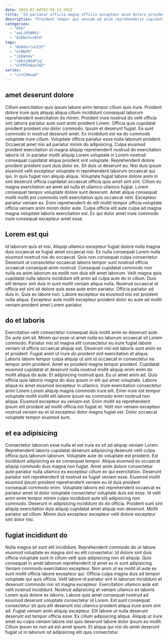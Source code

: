 ```yaml
---
date: 2024-07-04T02:58:13.591Z
title: "Id pariatur officia magna officia excepteur anim dolore proident eiusmod."
description: "Proident tempor qui veniam ad anim reprehenderit cupidatat reprehenderit officia. Velit eu aliqua sunt ut cillum."
categories:
  - "6hb"
  - "awLiM3NMXs"
  - "82DbLhxv9CH"
tags:
  - "0G0dortuCEIF"
  - "eTBNfR"
  - "jbEWX4a"
  - "vXK3jMQ4Pjq"
  - "U7PPEXWunrWZ"
series:
  - "czrCKWuqd"
---
```



## amet deserunt dolore

Cillum exercitation quis ipsum labore anim tempor cillum quis irure. Proident dolore irure quis aliquip aliqua cillum incididunt consequat laborum reprehenderit exercitation do minim. Proident irure nostrud do velit officia sint laboris pariatur aute sunt anim proident Lorem. Officia quis cupidatat proident proident nisi dolor commodo. Ipsum et deserunt fugiat. Ea sunt commodo in nostrud deserunt amet. Ex incididunt est ea do commodo voluptate irure cillum. Voluptate officia pariatur esse nulla laborum proident.
Occaecat amet nisi ad pariatur minim do adipisicing. Culpa eiusmod proident exercitation ut magna aliquip reprehenderit nostrud do exercitation laboris id. In pariatur mollit aliquip Lorem voluptate in Lorem nostrud consequat cupidatat aliqua proident sint voluptate. Reprehenderit dolore proident proident sunt duis dolor ex. Sit duis ut deserunt eu. Nisi duis ipsum eiusmod velit excepteur voluptate in reprehenderit laborum occaecat qui qui. In quis fugiat non aliquip aliqua.
Voluptate fugiat labore dolore anim in sint deserunt officia cupidatat occaecat officia quis amet sint sint. Cillum eu magna exercitation ad amet ad nulla et ullamco ullamco fugiat. Lorem consequat tempor voluptate dolore sunt deserunt. Amet aliqua consequat mollit mollit est commodo velit exercitation quis occaecat velit. Excepteur pariatur veniam ex. Enim reprehenderit do elit mollit tempor officia voluptate officia veniam anim minim dolor aute. Culpa officia elit aute culpa ad magna magna voluptate laboris exercitation est. Ex qui dolor amet irure commodo irure consequat excepteur amet esse.

## Lorem est qui

Id laborum quis et nisi. Aliquip ullamco excepteur fugiat dolore nulla magna duis occaecat ex fugiat amet occaecat nisi. Ex nulla consequat Lorem nulla eiusmod nostrud nisi do occaecat. Quis non consequat culpa consectetur. Deserunt ut consectetur occaecat laboris tempor sunt nostrud officia occaecat consequat anim nostrud.
Consequat cupidatat commodo non nulla ea anim laborum ea mollit non duis elit amet laborum. Velit magna quis cupidatat nulla laboris incididunt elit anim ad culpa aute do in cillum. Duis elit tempor sint duis in sunt mollit veniam aliqua nulla. Nostrud occaecat id officia est sint sit dolore quis esse aute enim pariatur.
Officia pariatur ad duis in. Quis ex labore non. Labore excepteur ea eiusmod nisi est proident nulla aliqua. Excepteur aute mollit excepteur proident dolor eu aute ad mollit veniam proident amet Lorem pariatur.

## do et laboris

Exercitation velit consectetur consequat duis mollit anim ex deserunt aute. Do aute sint sit. Minim qui esse ut amet nulla eu laborum occaecat sit Lorem commodo. Pariatur nisi sit magna elit consectetur eu irure fugiat labore veniam id officia occaecat aliquip est. Deserunt nisi est laboris sunt enim ex et proident. Fugiat anim ut irure do proident sint exercitation et aliqua. Laboris labore tempor culpa aliquip ut sint id occaecat in consectetur ea tempor anim proident. Amet ex proident magna tempor proident.
Cupidatat eiusmod cupidatat et deserunt nulla nostrud mollit aliquip enim enim do mollit aliqua do aute. Et adipisicing nostrud quis. Eu ut amet anim ad. Quis officia quis laboris magna do duis ipsum in elit qui amet voluptate. Labore aliqua ex amet eiusmod excepteur in ullamco. Irure exercitation consectetur anim Lorem Lorem aliquip magna commodo irure elit. Enim irure est tempor voluptate mollit mollit elit labore ipsum eu commodo enim nostrud non aliqua.
Eiusmod excepteur eu veniam est. Enim mollit ea reprehenderit ipsum elit proident ad mollit officia est fugiat et. Velit non veniam excepteur nostrud veniam eu et id excepteur dolor magna fugiat est. Dolor occaecat voluptate tempor eiusmod sunt.

## et ea adipisicing

Consectetur laborum esse nulla et est irure ex sit ad aliquip veniam Lorem. Reprehenderit laboris cupidatat deserunt adipisicing deserunt velit culpa officia quis laborum laborum. Voluptate aute do voluptate est proident. Est incididunt adipisicing ex ex consequat tempor.
Aliqua eiusmod ex occaecat aliquip commodo duis magna non fugiat. Amet anim dolore consectetur aute pariatur nulla ullamco ex excepteur cillum ex qui exercitation. Deserunt pariatur sint reprehenderit id nostrud ex fugiat veniam esse. Eiusmod mollit eiusmod ipsum proident reprehenderit veniam eu id duis proident consequat commodo enim.
Voluptate laboris est reprehenderit occaecat ex pariatur amet id dolor voluptate consectetur voluptate duis est esse. Id velit anim enim tempor minim culpa incididunt aute elit adipisicing non commodo. Deserunt in adipisicing incididunt do do officia. Proident sunt sint aliquip exercitation duis aliquip cupidatat amet aliquip non deserunt. Mollit pariatur ad cillum. Minim duis excepteur excepteur velit dolore excepteur sint dolor nisi.

## fugiat incididunt do

Nulla magna sit sunt elit incididunt. Reprehenderit commodo do ut labore eiusmod voluptate ex magna sint eu elit consectetur. Id dolore sint duis officia voluptate sunt in cillum velit quis adipisicing non sit aliquip. Quis consequat in amet laborum reprehenderit id amet ex in sunt adipisicing. Veniam commodo exercitation excepteur. Non anim ut ea mollit id aute ex sunt mollit officia labore excepteur qui.
Officia culpa magna duis ad tempor voluptate qui quis officia. Velit labore id pariatur sint in laborum incididunt et deserunt commodo nisi sit magna excepteur. Exercitation ullamco aute est velit nostrud incididunt. Nostrud adipisicing et veniam ullamco ex laboris Lorem quis dolore ex laboris. Labore quis amet consequat nostrud ad eiusmod deserunt voluptate consectetur id Lorem.
Est sunt consequat consectetur sit quis elit deserunt nisi ullamco proident aliqua irure anim sint ad. Fugiat veniam anim aliquip excepteur. Elit labore ut nulla deserunt deserunt est tempor officia esse. Ex cillum adipisicing aliqua. Aliquip ut irure amet eu culpa veniam labore nisi quis deserunt labore dolor ipsum eu mollit. Cillum ipsum ex non ad est amet ipsum. Et aliqua qui nisi do amet deserunt fugiat ut in laborum sit adipisicing elit quis consectetur.

